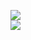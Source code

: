 [![](https://img.shields.io/badge/Made%20With-Github%20Spray-lightgrey.svg?style=for-the-badge&logo=github)](https://github.com/Annihil/github-spray#10890)  
[![](https://i.imgur.com/2DrTn0Z.gif)](https://github.com/Annihil/github-spray)